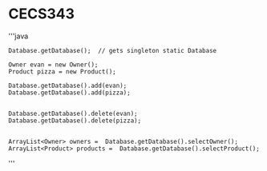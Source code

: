 # CECS343


'''java
          
    Database.getDatabase();  // gets singleton static Database
    
    Owner evan = new Owner();
    Product pizza = new Product();
    
    Database.getDatabase().add(evan); 
    Database.getDatabase().add(pizza); 
    
    
    Database.getDatabase().delete(evan); 
    Database.getDatabase().delete(pizza); 
          
          
    ArrayList<Owner> owners =  Database.getDatabase().selectOwner();
    ArrayList<Product> products =  Database.getDatabase().selectProduct();
          
'''
